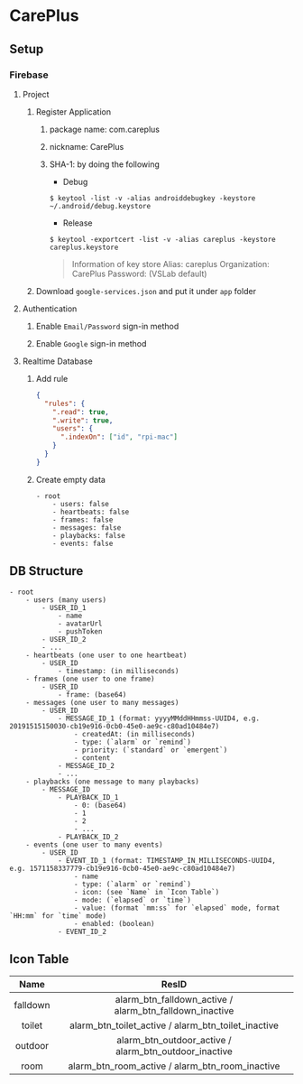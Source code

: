 # CarePlus

## Setup

### Firebase

1. Project

    1. Register Application
    
        1. package name: com.careplus
        
        1. nickname: CarePlus
        
        1. SHA-1: by doing the following
        
            * Debug
            ```
            $ keytool -list -v -alias androiddebugkey -keystore ~/.android/debug.keystore
            ```
            
            * Release
            ```
            $ keytool -exportcert -list -v -alias careplus -keystore careplus.keystore
            ```
            
            > Information of key store
            >   Alias: careplus
            >   Organization: CarePlus
            >   Password: (VSLab default)
            
    2. Download `google-services.json` and put it under `app` folder
             
1. Authentication

    1. Enable `Email/Password` sign-in method
     
    1. Enable `Google` sign-in method 

1. Realtime Database

    1. Add rule
    
        ```json
        {
          "rules": {
            ".read": true,
            ".write": true,
            "users": {
              ".indexOn": ["id", "rpi-mac"]
            }
          }
        }
        ```
        
    2. Create empty data
    
        ```
        - root
            - users: false
            - heartbeats: false
            - frames: false
            - messages: false
            - playbacks: false
            - events: false
        ```


## DB Structure

```
- root
    - users (many users)
        - USER_ID_1
            - name
            - avatarUrl
            - pushToken
        - USER_ID_2
        - ...
    - heartbeats (one user to one heartbeat)
        - USER_ID
            - timestamp: (in milliseconds)
    - frames (one user to one frame)
        - USER_ID
            - frame: (base64)
    - messages (one user to many messages)
        - USER_ID
            - MESSAGE_ID_1 (format: yyyyMMddHHmmss-UUID4, e.g. 20191515150030-cb19e916-0cb0-45e0-ae9c-c80ad10484e7)
                - createdAt: (in milliseconds)
                - type: (`alarm` or `remind`)
                - priority: (`standard` or `emergent`)
                - content
            - MESSAGE_ID_2
            - ...
    - playbacks (one message to many playbacks)
        - MESSAGE_ID
            - PLAYBACK_ID_1
                - 0: (base64) 
                - 1
                - 2
                - ...
            - PLAYBACK_ID_2
    - events (one user to many events)
        - USER_ID
            - EVENT_ID_1 (format: TIMESTAMP_IN_MILLISECONDS-UUID4, e.g. 1571158337779-cb19e916-0cb0-45e0-ae9c-c80ad10484e7)
                - name
                - type: (`alarm` or `remind`)
                - icon: (see `Name` in `Icon Table`)
                - mode: (`elapsed` or `time`)
                - value: (format `mm:ss` for `elapsed` mode, format `HH:mm` for `time` mode)
                - enabled: (boolean)
            - EVENT_ID_2
```

## Icon Table

| Name     | ResID                                                     |
|:--------:|:---------------------------------------------------------:|
| falldown | alarm_btn_falldown_active / alarm_btn_falldown_inactive   |
| toilet   | alarm_btn_toilet_active / alarm_btn_toilet_inactive       |
| outdoor  | alarm_btn_outdoor_active / alarm_btn_outdoor_inactive     |
| room     | alarm_btn_room_active / alarm_btn_room_inactive           |
